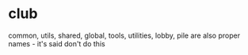 # club
common, utils, shared, global, tools, utilities, lobby, pile are also proper names - it's said don't do this
